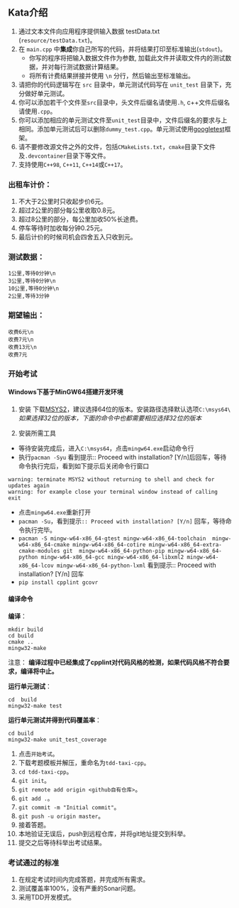 ## Kata介绍

1. 通过文本文件向应用程序提供输入数据 testData.txt (`resource/testData.txt`)。
2. 在 `main.cpp` 中**集成**你自己所写的代码，并将结果打印至标准输出(`stdout`)。
    * 你写的程序将把输入数据文件作为参数, 加载此文件并读取文件内的测试数据，并对每行测试数据计算结果。
    * 将所有计费结果拼接并使用 `\n` 分行，然后输出至标准输出。
3. 请把你的代码逻辑写在 `src` 目录中，单元测试代码写在 `unit_test` 目录下，充分做好单元测试。
4. 你可以添加若干个文件至`src`目录中，头文件后缀名请使用`.h`, c++文件后缀名请使用`.cpp`。
5. 你可以添加相应的单元测试文件至`unit_test`目录中，文件后缀名的要求与上相同。添加单元测试后可以删除`dummy_test.cpp`。单元测试使用[googletest](https://github.com/google/googletest)框架。
6. 请不要修改源文件之外的文件，包括`CMakeLists.txt`，`cmake`目录下文件及`.devcontainer`目录下等文件。
7. 支持使用`C++98`, `C++11`, `C++14`或`C++17`。

### 出租车计价：

1. 不大于2公里时只收起步价6元。
2. 超过2公里的部分每公里收取0.8元。
3. 超过8公里的部分，每公里加收50%长途费。
4. 停车等待时加收每分钟0.25元。
5. 最后计价的时候司机会四舍五入只收到元。

### 测试数据：

```text
1公里,等待0分钟\n
3公里,等待0分钟\n
10公里,等待0分钟\n
2公里,等待3分钟
```
### 期望输出：

```text
收费6元\n
收费7元\n
收费13元\n
收费7元
```
### 开始考试

#### Windows下基于MinGW64搭建开发环境

1. 安装
下载[MSYS2](https://www.msys2.org/)，建议选择64位的版本。安装路径选择默认选项`C:\msys64\`  
*如果选择32位的版本，下面的命令中也都需要相应选择32位的版本*

2. 安装所需工具
- 等待安装完成后，进入`C:\msys64`，点击`mingw64.exe`启动命令行
- 执行`pacman -Syu`
看到提示:: Proceed with installation? [Y/n]后回车，等待命令执行完后，看到如下提示后关闭命令行窗口
```
warning: terminate MSYS2 without returning to shell and check for updates again
warning: for example close your terminal window instead of calling exit
```
- 点击`mingw64.exe`重新打开
- `pacman -Su`，看到提示`:: Proceed with installation? [Y/n]` 回车，等待命令执行完毕。
- `pacman -S mingw-w64-x86_64-gtest mingw-w64-x86_64-toolchain  mingw-w64-x86_64-cmake mingw-w64-x86_64-cotire mingw-w64-x86_64-extra-cmake-modules git  mingw-w64-x86_64-python-pip mingw-w64-x86_64-python mingw-w64-x86_64-gcc mingw-w64-x86_64-libxml2 mingw-w64-x86_64-lcov mingw-w64-x86_64-python-lxml`
看到提示:: Proceed with installation? [Y/n] 回车
- `pip install cpplint gcovr`

#### 编译命令
**编译**： 
```
mkdir build
cd build
cmake ..
mingw32-make
```
注意： **编译过程中已经集成了cpplint对代码风格的检测，如果代码风格不符合要求，编译将中止。**

**运行单元测试**：
```
cd  build
mingw32-make test
```

**运行单元测试并得到代码覆盖率**：
```
cd build
mingw32-make unit_test_coverage
```

1. 点击`开始考试`。
2. 下载考题模板并解压，重命名为`tdd-taxi-cpp`。
3. `cd tdd-taxi-cpp`。
4. `git init`。
5. `git remote add origin <github自有仓库>`。
6. `git add .`。
7. `git commit -m "Initial commit"`。
8. `git push -u origin master`。
9. 接着答题。
10. 本地验证无误后，push到远程仓库，并将git地址提交到科举。
11. 提交之后等待科举出考试结果。

### 考试通过的标准

1. 在规定考试时间内完成答题，并完成所有需求。
2. 测试覆盖率100%，没有严重的Sonar问题。
3. 采用TDD开发模式。

